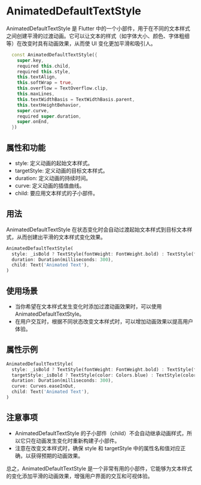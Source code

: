 # AnimatedDefaultTextStyle

AnimatedDefaultTextStyle 是 Flutter 中的一个小部件，用于在不同的文本样式之间创建平滑的过渡动画。它可以让文本的样式（如字体大小、颜色、字体粗细等）在改变时具有动画效果，从而使 UI 变化更加平滑和吸引人。

```dart
  const AnimatedDefaultTextStyle({
    super.key,
    required this.child,
    required this.style,
    this.textAlign,
    this.softWrap = true,
    this.overflow = TextOverflow.clip,
    this.maxLines,
    this.textWidthBasis = TextWidthBasis.parent,
    this.textHeightBehavior,
    super.curve,
    required super.duration,
    super.onEnd,
  })
```

## 属性和功能

- style: 定义动画的起始文本样式。
- targetStyle: 定义动画的目标文本样式。
- duration: 定义动画的持续时间。
- curve: 定义动画的插值曲线。
- child: 要应用文本样式的子小部件。

## 用法

AnimatedDefaultTextStyle 在状态变化时会自动过渡起始文本样式到目标文本样式，从而创建出平滑的文本样式变化效果。

```dart
AnimatedDefaultTextStyle(
  style: _isBold ? TextStyle(fontWeight: FontWeight.bold) : TextStyle(fontWeight: FontWeight.normal),
  duration: Duration(milliseconds: 300),
  child: Text('Animated Text'),
)
```

## 使用场景

- 当你希望在文本样式发生变化时添加过渡动画效果时，可以使用 AnimatedDefaultTextStyle。
- 在用户交互时，根据不同状态改变文本样式时，可以增加动画效果以提高用户体验。

## 属性示例

```dart
AnimatedDefaultTextStyle(
  style: _isBold ? TextStyle(fontWeight: FontWeight.bold) : TextStyle(fontWeight: FontWeight.normal),
  targetStyle:_isBold ? TextStyle(color: Colors.blue) : TextStyle(color: Colors.red),
  duration: Duration(milliseconds: 300),
  curve: Curves.easeInOut,
  child: Text('Animated Text'),
)
```

## 注意事项

- AnimatedDefaultTextStyle 的子小部件（child）不会自动继承动画样式，所以它只在动画发生变化时重新构建子小部件。
- 注意在改变文本样式时，确保 style 和 targetStyle 中的属性名和值对应正确，以获得预期的动画效果。

总之，AnimatedDefaultTextStyle 是一个非常有用的小部件，它能够为文本样式的变化添加平滑的动画效果，增强用户界面的交互和可视体验。
